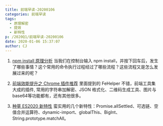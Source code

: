 ```yaml
---
title: 前端早读-20200106
categories: 前端早读
tags:
  - 原理解密
  - 提效
  - 新特性
p: /2020Q1/前端早读-20200106
date: 2020-01-06 15:37:07
author: CJ
---
```

1. [npm install 原理分析](https://mp.weixin.qq.com/s/d4v4c6MM7sWepDO0PbiNLQ)
当我们在控制台输入 npm install，并按下回车后，发生了哪些事情？这个常用的命令执行过程经过了哪些流程？这些流程又是怎么发展过来的呢？

2. [前端效能提升之 Chrome 插件推荐](https://mp.weixin.qq.com/s/K73IEvDX-iYMjH_N6V37Bw)
里面提到的 FeHelper 不错，前端工具集大成的插件, 常用的字符串加解密、JSON 格式化、二维码生成工具、图片与base64等功能都有，还有其他很多。

3. [种草 ES2020 新特性](https://mp.weixin.qq.com/s/pHcWwx1h_oOrh9-SVgvHEQ)
蛮实用的几个新特性：Promise.allSettled、可选链、空值合并运算符、dynamic-import、globalThis、BigInt、String.prototype.matchAll。

